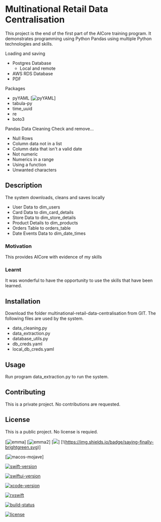 # Multinational Retail Data Centralisation

This project is the end of the first part of the AICore training program. It demonstrates programming using Python Pandas using multiple Python technologies and skills.

Loading and saving
- Postgres Database 
    - Local and remote
- AWS RDS Database
- PDF

Packages 
- pyYAML [![pyYAML](https://img.shields.io/badge/pyYAML-brightgreen.svg)]
- tabula-py
- time_uuid
- re
- boto3

Pandas Data Cleaning
Check and remove...
- Null Rows
- Column data not in a list
- Column data that isn't a valid date
- Not numeric
- Numerics in a range
- Using a function
- Unwanted characters

## Description
The system downloads, cleans and saves locally
- User Data to dim_users
- Card Data to dim_card_details
- Store Data to dim_store_details
- Product Details to dim_products
- Orders Table to orders_table
- Date Events Data to dim_date_times

### Motivation
This provides AICore with evidence of my skills

### Learnt
It was wonderful to have the opportunity to use the skills that have been learned. 

## Installation
Download the folder multinational-retail-data-centralisation from GIT. The following files are used by the system.
- data_cleaning.py
- data_extraction.py
- database_utils.py
- db_creds.yaml
- local_db_creds.yaml

## Usage
Run program data_extraction.py to run the system.

## Contributing
This is a private project. No contributions are requested.

## License
This is a public project. No license is requied. 

[![emma](https://img.shields.io/badge/macos-catalina-brightgreen.svg)]
[![emma2](https://img.shields.io/badge/saying-somethingelse-brightgreen.svg)]
[![](https://img.shields.io/badge/saying-somethingnice-brightgreen.svg)]
[!(https://img.shields.io/badge/saying-finally-brightgreen.svg)]





[![macos-mojave](https://img.shields.io/badge/macos-mojave-brightgreen.svg)]

[![swift-version](https://img.shields.io/badge/swift-5.1-brightgreen.svg)](https://github.com/apple/swift)

[![swiftui-version](https://img.shields.io/badge/swiftui-beta-brightgreen)](https://developer.apple.com/documentation/swiftui)

[![xcode-version](https://img.shields.io/badge/xcode-11%20beta-brightgreen)](https://developer.apple.com/xcode/)

[![rxswift](https://img.shields.io/badge/rxswift-5.0.1-brightgreen)](https://github.com/ReactiveX/RxSwift)

[![build-status](https://travis-ci.com/backslash-f/aescryptable.svg?branch=master)](https://travis-ci.com/backslash-f/aescryptable)

[![license](https://img.shields.io/badge/license-mit-brightgreen.svg)](https://en.wikipedia.org/wiki/MIT_License)
